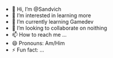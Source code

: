 - 👋 Hi, I’m @Sandvich
- 👀 I’m interested in learning more
- 🌱 I’m currently learning Gamedev
- 💞️ I’m looking to collaborate on noithing
- 📫 How to reach me ...
- 😄 Pronouns: Am/Him
- ⚡ Fun fact: ...

<!---
hiekkawich/hiekkawich is a ✨ special ✨ repository because its `README.md` (this file) appears on your GitHub profile.
You can click the Preview link to take a look at your changes.
--->
